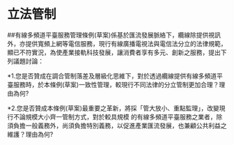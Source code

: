 # 立法管制

##有線多頻道平臺服務管理條例(草案)係基於匯流發展脈絡下，纜線除提供視訊外，亦提供寬頻上網等電信服務，現行有線廣播電視法與電信法分立的法律規範，顯已不符實況，為使產業接軌科技發展，讓消費者享有多元、創新之服務，提出下列議題討論：

*1.您是否贊成在調合管制落差及層級化思維下，對於透過纜線提供有線多頻道平臺服務時，於本條例(草案)一致性管理，較現行不同法律的分立管制更加合理？理由為何?

*2.您是否贊成本條例(草案)最重要之革新，將採「管大放小、重點監理」，改變現行不論規模大小齊一管制方式，對於較具規模 的有線多頻道平臺服務之業者，除須負擔一般義務外，尚須負擔特別義務，以促進產業匯流發展，也兼顧公共利益之維護？理由為何?

